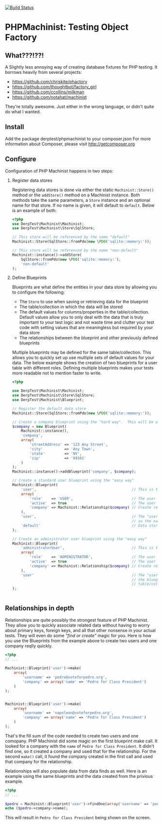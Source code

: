 [![Build Status](https://travis-ci.org/derptest/phpmachinist.png?branch=master)](https://travis-ci.org/derptest/phpmachinist)
# PHPMachinist: Testing Object Factory

## What???!??!
A Slightly less annoying way of creating database fixtures for PHP testing. It borrows heavily from
several projects:

* https://github.com/chriskite/phactory
* https://github.com/thoughtbot/factory_girl
* https://github.com/ccollins/milkman
* https://github.com/notahat/machinist

They're totally awesome. Just either in the wrong language, or didn't quite do what I wanted.

## Install
Add the package derptest/phpmachinist to your composer.json
For more information about Composer, please visit http://getcomposer.org

## Configure
Configuration of PHP Machinist happens in two steps:

1. Register data stores

    Registering data stores is done via either the static `Machinist::Store()` method or the
`addStore()` method on a Machinist instance.  Both methods take the same parameters, a `Store`
instance and an optional name for that store.  If no name is given, it will default to `default`.
Below is an example of both:

    ```php
    <?php
    use DerpTest\Machinist\Machinist;
    use DerpTest\Machinist\Store\SqlStore;
    
    // This store will be referenced by the name "default"
    Machinist::Store(SqlStore::fromPdo(new \PDO('sqlite::memory:'));
    
    // This store will be referenced by the name "non-default"
    Machinist::instance()->addStore(
        SqlStore::fromPdo(new \PDO('sqlite::memory:'),
        'non-default'
    );
    ```

2. Define Blueprints

    Blueprints are what define the entities in your data store by allowing you to configure the following:
    * The `Store` to use when saving or retrieving data for the blueprint
    * The table/collection in which the data will be stored
    * The default values for columns/properties in the table/collection.  Default values allow you to only
deal with the data that is truly important to your test logic and not waste time and clutter your test code
with setting values that are meaningless but required by your data store
    * The relationships between the blueprint and other previously defined blueprints
    
    Multiple blueprints may be defined for the same table/collection.  This allows you to quickly set up
use multiple sets of default values for your data.  The below example shows the creation of two blueprints
for a user table with different roles.  Defining multiple blueprints makes your tests more readable not to
mention faster to write.

    ```php
    <?php
    
    use DerpTest\Machinist\Machinist;
    use DerpTest\Machinist\Store\SqlStore;
    use DerpTest\Machinist\Blueprint;
    
    // Register the default data store
    Machinist::Store(SqlStore::fromPdo(new \PDO('sqlite::memory:'));
    
    // Create a company blueprint using the "hard way".  This will be used in a relationship
    $company = new Blueprint(
        Machinist::instance(),
        'company',
        array(
            'streetAddress' => '123 Any Street',
            'city'          => 'Any Town',
            'state'         => 'NV',
            'zip'           => '89101'
        )
    );
    Machinist::instance()->addBlueprint('company', $company);
    
    // Create a standard user blueprint using the "easy way"
    Machinist::Blueprint(
        'user',                                            // This is the blueprint name
        array(
            'role'    => 'USER',                           // The user will default to the STANDARD_USER role
            'active'  => true                              // The user will default to active
            'company' => Machinist::Relationship($company) // Create relationship
        ),
        'user',                                            // The "user" table/collection to used.  Not required
                                                           // as the name is the same as the table/collection
        'default'                                          // Data store.  Not required if "default"
    );
    
    // Create an administrator user blueprint using the "easy way"
    Machinist::Blueprint(
        'administratorUser',                               // This is the blueprint name
        array(
            'role'    => 'ADMINISTRATOR',                  // The user will default to the STANDARD_USER role
            'active'  => true                              // The user will default to active
            'company' => Machinist::Relationship($company) // Create relationship with company blueprint
        ),
        'user'                                             // The "user" table/collection to used.  Required as
                                                           // the blueprint name is not the same as the
                                                           // table/collection
    );
        
    ```

## Relationships in depth
Relationships are quite possibly the strongest feature of PHP Machinist.  They allow you to quickly associate
related data without having to worry about primary keys, foreign keys, and all that other nonsense in your actual tests.
They will even do some _"find or create"_ magic for you.  Here is how you use the Blueprints from the example above to
create two users and one company reqlly quickly.

```php
<?php
// ...
 
Machinist::Blueprint('user')->make(
    array(
        'username' => 'pedro@voteforpedro.org',
        'company' => array('name' => 'Pedro for Class President')
    )
);


Machinist::Blueprint('user')->make(
    array(
        'username' => 'napoleon@voteforpedro.org',
        'company' => array('name' => 'Pedro for Class President')
    )
);

```

That's the fill sum of the code needed to create two users and one comopany.  PHP Machinist did some magic on the first
blueprint make call.  It looked for a company with the `name` of `Pedro for Class President`.  It didn't find one, so
it created a company and used that for the relationship.  For the second `make()` call, it found the company created in
the first call and used that company for the relationship.

Relationships will also populate data from data finds as well.  Here is an example using the same blueprints and the
data created from the privious example.

```php
<?php
// ...
 
$pedro = Machinist::Blueprint('user')->findOne(array('username' => 'pedro@voteforpedro.org'));
echo ($pedro->company->name);
```

This will result in `Pedro for Class President` being shown on the screen.

